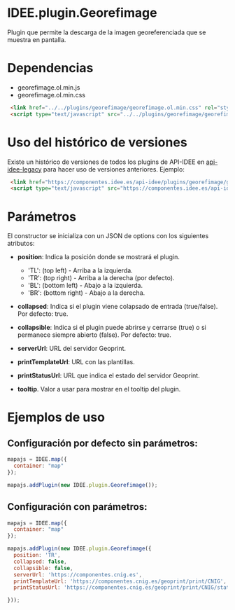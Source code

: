 # IDEE.plugin.Georefimage


Plugin que permite la descarga de la imagen georeferenciada que se muestra en pantalla.

# Dependencias

- georefimage.ol.min.js
- georefimage.ol.min.css

```html
 <link href="../../plugins/georefimage/georefimage.ol.min.css" rel="stylesheet" />
 <script type="text/javascript" src="../../plugins/georefimage/georefimage.ol.min.js"></script>
```

# Uso del histórico de versiones

Existe un histórico de versiones de todos los plugins de API-IDEE en [api-idee-legacy](https://github.com/Desarrollos-IDEE/API-IDEE/tree/master/api-idee-legacy/plugins) para hacer uso de versiones anteriores.
Ejemplo:
```html
 <link href="https://componentes.idee.es/api-idee/plugins/georefimage/georefimage-1.0.0.ol.min.css" rel="stylesheet" />
 <script type="text/javascript" src="https://componentes.idee.es/api-idee/plugins/georefimage/georefimage-1.0.0.ol.min.js"></script>
```

# Parámetros

El constructor se inicializa con un JSON de options con los siguientes atributos:

- **position**: Indica la posición donde se mostrará el plugin.
  - 'TL': (top left) - Arriba a la izquierda.
  - 'TR': (top right) - Arriba a la derecha (por defecto).
  - 'BL': (bottom left) - Abajo a la izquierda.
  - 'BR': (bottom right) - Abajo a la derecha.

- **collapsed**: Indica si el plugin viene colapsado de entrada (true/false). Por defecto: true.

- **collapsible**: Indica si el plugin puede abrirse y cerrarse (true) o si permanece siempre abierto (false). Por defecto: true.

- **serverUrl**: URL del servidor Geoprint.

- **printTemplateUrl**: URL con las plantillas.

- **printStatusUrl**: URL que indica el estado del servidor Geoprint.

- **tooltip**. Valor a usar para mostrar en el tooltip del plugin.


# Ejemplos de uso

## Configuración por defecto sin parámetros:
```javascript
mapajs = IDEE.map({
  container: "map"
});

mapajs.addPlugin(new IDEE.plugin.Georefimage());
```
## Configuración con parámetros:
```javascript
mapajs = IDEE.map({
  container: "map"
});

mapajs.addPlugin(new IDEE.plugin.Georefimage({
  position: 'TR',
  collapsed: false,
  collapsible: false,
  serverUrl: 'https://componentes.cnig.es',
  printTemplateUrl: 'https://componentes.cnig.es/geoprint/print/CNIG',
  printStatusUrl: 'https://componentes.cnig.es/geoprint/print/CNIG/status',

}));